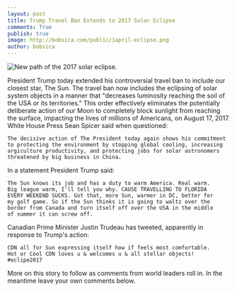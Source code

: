 ```yaml
---
layout: post
title: Trump Travel Ban Extends to 2017 Solar Eclipse
comments: True
publish: true 
image: http://bobsica.com/public/1april-eclipse.png
author: bobsica
--- 
```


![New path of the 2017 solar eclipse.](http://bobsica.com/public/1april-eclipse.png "2017 eclipse.")
    
President Trump today extended his controversial travel ban to include our closest star, The Sun. The travel ban now includes the eclipsing of solar system objects in a manner that "decreases luminosity reaching the soil of the USA or its territories." This order effectively eliminates the potentially deliberate action of our Moon to completely block sunlight from reaching the surface, impacting the lives of millions of Americans, on August 17, 2017. White House Press Sean Spicer said when questioned:

    The decisive action of The President today again shows his commitment
    to protecting the environment by stopping global cooling, increasing
    argiculture productivity, and protecting jobs for solar astronomers
    threatened by big business in China.  

In a statement President Trump said:

    The Sun knows its job and has a duty to warm America. Real warm.
    Big league warm, I'll tell you why. CAUSE TRAVELLING TO FLORIDA
    EVERY WEEKEND SUCKS. Got that, more Sun, warmer in DC, better for
    my golf game. So if the Sun thinks it is going to waltz over the
    border from Canada and turn itself off over the USA in the middle
    of summer it can screw off.
    
Canadian Prime Minister Justin Trudeau has tweeted, apparently in response to Trump's action:

    CDN all for Sun expressing itself how if feels most comfortable.
    Hot or Cool CDN loves u & welcomes u & all stellar objects! #eclipe2017
    
More on this story to follow as comments from world leaders roll in. In the meantime leave your own comments below.
